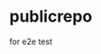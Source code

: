# publicrepo
for e2e test
















































































































































































































































































































































































































































































































































































































































































































































































































































































































































































































































































































































































































































































































































































































































































































































































































































































































































































































































































































































































































































































































































































































































































































































































































































































































































































































































































































































































































































































































































